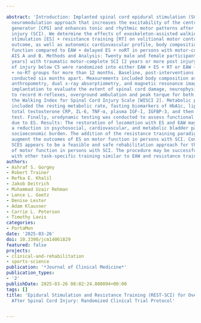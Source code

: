 ---
abstract: 'Introduction: Implanted spinal cord epidural stimulation (SCES) is an emerging
  neuromodulation approach that increases the excitability of the central pattern
  generator [CPG] and enhances tonic and rhythmic motor patterns after spinal cord
  injury (SCI). We determine the effects of exoskeleton-assisted walking [EAW] + epidural
  stimulation [ES] + resistance training [RT] on volitional motor control as a primary
  outcome, as well as autonomic cardiovascular profile, body composition, and bladder
  function compared to EAW + delayed ES + noRT in persons with motor-complete SCI
  AIS A and B. Methods and Analysis: Twenty male and female participants [age 18–60
  years] with traumatic motor-complete SCI [2 years or more post injury], and level
  of injury below C5 were randomized into either EAW + ES + RT or EAW + delayed-ES
  + no-RT groups for more than 12 months. Baseline, post-interventions 1 and 2 were
  conducted six months apart. Measurements included body composition assessment using
  anthropometry, dual x-ray absorptiometry, and magnetic resonance imaging prior to
  implantation to evaluate the extent of spinal cord damage, neurophysiologic assessments
  to record H-reflexes, overground ambulation and peak torque for both groups, and
  the Walking Index for Spinal Cord Injury Scale [WISCI 2]. Metabolic profile measurements
  included the resting metabolic rate, fasting biomarkers of HbA1c, lipid panels,
  total testosterone CRP, IL-6, TNF-α, plasma IGF-I, IGFBP-3, and then a glucose tolerance
  test. Finally, urodynamic testing was conducted to assess functional bladder improvement
  due to ES. Results: The restoration of locomotion with ES and EAW may result in
  a reduction in psychosocial, cardiovascular, and metabolic bladder parameters and
  socioeconomic burden. The addition of the resistance training paradigm may further
  augment the outcomes of ES on motor function in persons with SCI. Conclusions: Percutaneous
  SCES appears to be a feasible and safe rehabilitation approach for the restoration
  of motor function in persons with SCI. The procedure may be successfully implemented
  with other task-specific training similar to EAW and resistance training.'
authors:
- Ashraf S. Gorgey
- Robert Trainer
- Refka E. Khalil
- Jakob Deitrich
- Muhammad Uzair Rehman
- Lance L. Goetz
- Denise Lester
- Adam Klausner
- Carrie L. Peterson
- Timothy Lavis
categories:
- PortaMon
date: '2025-03-26'
doi: 10.3390/jcm14061829
featured: false
projects:
- clinical-and-rehabilitation
- sports-science
publication: '*Journal of Clinical Medicine*'
publication_types:
- '2'
publishDate: 2025-03-26 08:02:24.880094+00:00
tags: []
title: 'Epidural Stimulation and Resistance Training (REST-SCI) for Overground Locomotion
  After Spinal Cord Injury: Randomized Clinical Trial Protocol'

---
